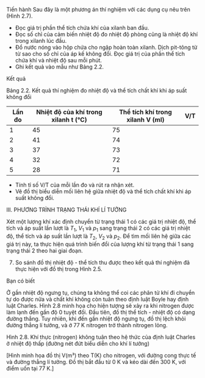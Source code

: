 Tiến hành
Sau đây là một phương án thí nghiệm với các dụng cụ nêu trên (Hình 2.7).
- Đọc giá trị phần thể tích chứa khí của xilanh ban đầu.
- Đọc số chỉ của cảm biến nhiệt độ đo nhiệt độ phòng cũng là nhiệt độ khí trong xilanh lúc đầu.
- Đổ nước nóng vào hộp chứa cho ngập hoàn toàn xilanh. Dịch pit-tông từ từ sao cho số chỉ của áp kế không đổi. Đọc giá trị của phần thể tích chứa khí và nhiệt độ sau mỗi phút.
- Ghi kết quả vào mẫu như Bảng 2.2.

Kết quả

Bảng 2.2. Kết quả thí nghiệm đo nhiệt độ và thể tích chất khí khi áp suất không đổi

Lần đo | Nhiệt độ của khí trong xilanh t (°C) | Thể tích khí trong xilanh V (ml) | V/T
--- | --- | --- | ---
1 | 45 | 75 |
2 | 41 | 74 |
3 | 37 | 73 |
4 | 32 | 72 |
5 | 28 | 71 |

- Tính tỉ số V/T của mỗi lần đo và rút ra nhận xét.
- Vẽ đồ thị biểu diễn mối liên hệ giữa nhiệt độ và thể tích chất khí khi áp suất không đổi.

III. PHƯƠNG TRÌNH TRẠNG THÁI KHÍ LÍ TƯỞNG

Xét một lượng khí xác định chuyển từ trạng thái 1 có các giá trị nhiệt độ, thể tích và áp suất lần lượt là $T_1$, $V_1$ và $p_1$ sang trạng thái 2 có các giá trị nhiệt độ, thể tích và áp suất lần lượt là $T_2$, $V_2$ và $p_2$. Để tìm mối liên hệ giữa các giá trị này, ta thực hiện quá trình biến đổi của lượng khí từ trạng thái 1 sang trạng thái 2 theo hai giai đoạn.

7. So sánh đồ thị nhiệt độ - thể tích thu được theo kết quả thí nghiệm đã thực hiện với đồ thị trong Hình 2.5.

Bạn có biết

Ở gần nhiệt độ ngưng tụ, chúng ta không thể coi các phân tử khí đi chuyển tự do được nữa và chất khí không còn tuân theo định luật Boyle hay định luật Charles. Hình 2.8 minh họa cho hiện tượng sẽ xảy ra khi nitrogen được làm lạnh đến gần độ 0 tuyệt đối. Đầu tiên, đồ thị thể tích - nhiệt độ có dạng đường thẳng. Tuy nhiên, khi đến gần nhiệt độ ngưng tụ, đồ thị lệch khỏi đường thẳng lí tưởng, và ở 77 K nitrogen trở thành nitrogen lỏng.

Hình 2.8. Khí thực (nitrogen) không tuân theo hệ thức của định luật Charles ở nhiệt độ thấp (đường nét đứt biểu diễn cho khí lí tưởng)

[Hình minh họa đồ thị V(m³) theo T(K) cho nitrogen, với đường cong thực tế và đường thẳng lí tưởng. Đồ thị bắt đầu từ 0 K và kéo dài đến 300 K, với điểm uốn tại 77 K.]